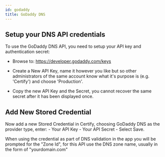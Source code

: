 ```yaml
---
id: godaddy
title: GoDaddy DNS
---
```


## Setup your DNS API credentials
To use the GoDaddy DNS API, you need to setup your API key and authentication secret: 

- Browse to: https://developer.godaddy.com/keys

- Create a New API Key, name it however you like but so other administrators of the same account know what it's purpose is (e.g. 'Certify') and choose 'Production'.

- Copy the new API Key and the Secret, you cannot recover the same secret after it has been displayed once.

## Add New Stored Credential

Now add a new Stored Credential in Certify, choosing GoDaddy DNS as the provider type, enter:
    - Your API Key
    - Your API Secret
    - Select Save.

When using the credential as part of DNS validation in the app you will be prompted for the "Zone Id", for this API use the DNS zone name, usually in the form of "yourdomain.com"
